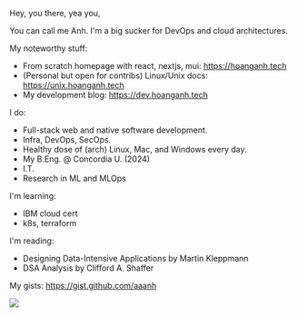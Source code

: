 Hey, you there, yea you,

You can call me Anh. I'm a big sucker for DevOps and cloud architectures.

My noteworthy stuff:

- From scratch homepage with react, nextjs, mui: <https://hoanganh.tech>
- (Personal but open for contribs) Linux/Unix docs: <https://unix.hoanganh.tech>
- My development blog: <https://dev.hoanganh.tech>

I do:

- Full-stack web and native software development.
- Infra, DevOps, SecOps.
- Healthy dose of (arch) Linux, Mac, and Windows every day.
- My B.Eng. @ Concordia U. (2024)
- I.T.
- Research in ML and MLOps

I'm learning:

- IBM cloud cert
- k8s, terraform

I'm reading:

- Designing Data-Intensive Applications by Martin Kleppmann
- DSA Analysis by Clifford A. Shaffer

My gists: <https://gist.github.com/aaanh>

<!-- 
[![Anurag's GitHub stats](https://github-readme-stats.vercel.app/api?username=aaanh&theme=radical&show_icons=true)](https://github.com/anuraghazra/github-readme-stats) -->
<!-- 
[![Top Langs](https://github-readme-stats.vercel.app/api/top-langs/?username=aaanh&theme=radical&layout=compact&hide=jupyter%20notebook,html,c%23)](https://github.com/anuraghazra/github-readme-stats) -->

![](https://komarev.com/ghpvc/?username=aaanh)
